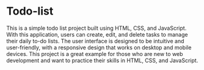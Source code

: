 # Todo-list
This is a simple todo list project built using HTML, CSS, and JavaScript. With this application, users can create, edit, and delete tasks to manage their daily to-do lists. The user interface is designed to be intuitive and user-friendly, with a responsive design that works on desktop and mobile devices. This project is a great example for those who are new to web development and want to practice their skills in HTML, CSS, and JavaScript.
